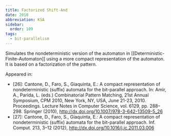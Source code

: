 ```yaml
---
title: Factorized Shift-And
date: 2010
abbreviation: KSA
sidebar:
  order: 109
tags:
  - bit-parallelism
---
```


Simulates the nondeterministic version of the automaton in [[Deterministic-Finite-Automaton]] using a more compact representation of the automaton. It is based on a factorization of the pattern.

Appeared in:

- [26]: Cantone, D., Faro, S., Giaquinta, E.: A compact representation of nondeterministic (suffix) automata for the bit-parallel approach. In: Amir, A., Parida, L. (eds.) Combinatorial Pattern Matching, 21st Annual Symposium, CPM 2010, New York, NY, USA, June 21-23, 2010. Proceedings. Lecture Notes in Computer Science, vol. 6129, pp. 288–298. Springer (2010), http://dx.doi.org/10.1007/978-3-642-13509-5_26
- [27]: Cantone, D., Faro, S., Giaquinta, E.: A compact representation of nondeterministic (suffix) automata for the bit-parallel approach. Inf. Comput. 213, 3–12 (2012), http://dx.doi.org/10.1016/j.ic.2011.03.006
